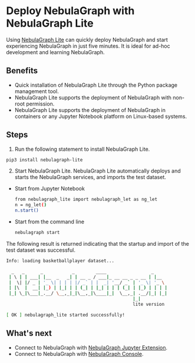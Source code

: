 # Deploy NebulaGraph with NebulaGraph Lite

Using [NebulaGraph Lite](https://github.com/nebula-contrib/nebulagraph-lite) can quickly deploy NebulaGraph and start experiencing NebulaGraph in just five minutes. It is ideal for ad-hoc development and learning NebulaGraph.

## Benefits

- Quick installation of NebulaGraph Lite through the Python package management tool.
- NebulaGraph Lite supports the deployment of NebulaGraph with non-root permission.
- NebulaGraph Lite supports the deployment of NebulaGraph in containers or any Jupyter Notebook platform on Linux-based systems.

## Steps

1. Run the following statement to install NebulaGraph Lite.

  ```bash
  pip3 install nebulagraph-lite
  ```

2. Start NebulaGraph Lite. NebulaGraph Lite automatically deploys and starts the NebulaGraph services, and imports the test dataset.

  - Start from Jupyter Notebook

    ```bash
    from nebulagraph_lite import nebulagraph_let as ng_let
    n = ng_let()
    n.start()
    ```

  - Start from the command line

    ```bash
    nebulagraph start
    ```

The following result is returned indicating that the startup and import of the test dataset was successful.

```bash
Info: loading basketballplayer dataset...

  _   _      _           _        ____                 _
 | \ | | ___| |__  _   _| | __ _ / ___|_ __ __ _ _ __ | |__
 |  \| |/ _ | '_ \| | | | |/ _` | |  _| '__/ _` | '_ \| '_ \
 | |\  |  __| |_) | |_| | | (_| | |_| | | | (_| | |_) | | | |
 |_| \_|\___|_.__/ \__,_|_|\__,_|\____|_|  \__,_| .__/|_| |_|
                                                |_|
                                                lite version

[ OK ] nebulagraph_lite started successfully!
```

## What's next

- Connect to NebulaGraph with [NebulaGraph Jupyter Extension](https://jupyter-nebulagraph.readthedocs.io/en/latest/).
- Connect to NebulaGraph with [NebulaGraph Console](../connect-to-nebula-graph.md).
